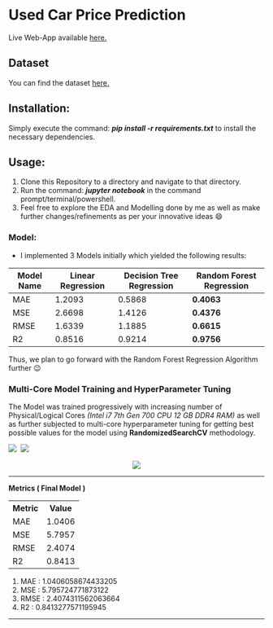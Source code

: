 # Used Car Price Prediction

Live Web-App available [here.](https://car-price-predict-app.herokuapp.com/)

## Dataset
You can find the dataset [here.](https://www.kaggle.com/nehalbirla/vehicle-dataset-from-cardekho)

## Installation:
Simply execute the command: ***pip install -r requirements.txt*** to install the necessary dependencies.

## Usage:
1. Clone this Repository to a directory and navigate to that directory.
2. Run the command: ***jupyter notebook*** in the command prompt/terminal/powershell.
3. Feel free to explore the EDA and Modelling done by me as well as make further changes/refinements as per your innovative ideas :smile:

### Model:
* I implemented 3 Models initially which yielded the following results:

| **Model Name**  | **Linear Regression** | **Decision Tree Regression** | **Random Forest Regression** |
| --------------- | --------------------- | ---------------------------- | ---------------------------- |
| MAE             | 1.2093                | 0.5868                       | **0.4063**                   |
| MSE             | 2.6698                | 1.4126                       | **0.4376**                   | 
| RMSE            | 1.6339                | 1.1885                       | **0.6615**                   |
| R2              | 0.8516                | 0.9214                       | **0.9756**                   |
  
Thus, we plan to go forward with the Random Forest Regression Algorithm further :wink:

### Multi-Core Model Training and HyperParameter Tuning
The Model was trained progressively with increasing number of Physical/Logical Cores *(Intel i7 7th Gen 700 CPU 12 GB DDR4 RAM)* as well as further subjected to multi-core hyperparameter tuning for getting best possible values for the model using **RandomizedSearchCV** methodology.
<p>
<kbd>
<img src="https://user-images.githubusercontent.com/29462447/103284748-19e8a880-4a02-11eb-9f6c-cef42524645e.png" data-canonical-src="https://user-images.githubusercontent.com/29462447/103284748-19e8a880-4a02-11eb-9f6c-cef42524645e.png"/> 
</kbd>  

<kbd>
<img src="https://user-images.githubusercontent.com/29462447/103284753-1d7c2f80-4a02-11eb-880e-49e456f1c497.png" data-canonical-src="https://user-images.githubusercontent.com/29462447/103284753-1d7c2f80-4a02-11eb-880e-49e456f1c497.png"/> 
</kbd>  
</p>
<p align="center">
<kbd>
<img src="https://user-images.githubusercontent.com/29462447/103285194-713b4880-4a03-11eb-9cfa-78115cc8b27b.png" data-canonical-src="https://user-images.githubusercontent.com/29462447/103285194-713b4880-4a03-11eb-9cfa-78115cc8b27b.png"/> 
</kbd>
</p>
<hr>
<strong> Metrics ( Final Model )</strong>
<br>
<table>
  <tr>
    <th>Metric</th>
    <th>Value</th>
  </tr>
  <tr>
    <td>MAE</td>
    <td>1.0406</td>
  </tr>
  <tr>
    <td>MSE</td>
    <td>5.7957</td>
  </tr>
    <tr>
    <td>RMSE</td>
    <td>2.4074</td>
  </tr>
  <tr>
    <td>R2</td>
    <td>0.8413</td>
  </tr>
</table>

1. MAE  : 1.0406058674433205
2. MSE  : 5.795724771873122
3. RMSE : 2.4074311562063664
4. R2   : 0.8413277571195945
<hr>
